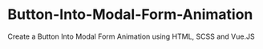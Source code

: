 # Button-Into-Modal-Form-Animation
Create a Button Into Modal Form Animation using HTML, SCSS and Vue.JS
